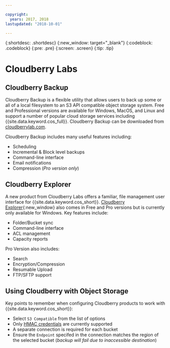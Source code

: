 ```yaml
---

copyright:
  years: 2017, 2018
lastupdated: "2018-10-01"

---
```

{:shortdesc: .shortdesc}
{:new_window: target="_blank"}
{:codeblock: .codeblock}
{:pre: .pre}
{:screen: .screen}
{:tip: .tip}


# Cloudberry Labs

## Cloudberry Backup

Cloudberry Backup is a flexible utility that allows users to back up some or all of a local filesystem to an S3 API compatible object storage system. Free and Professional versions are available for Windows, MacOS, and Linux and support a number of popular cloud storage services including {{site.data.keyword.cos_full}}.  Cloudberry Backup can be downloaded from [cloudberrylab.com](http://www.cloudberrylab.com/).

Cloudberry Backup includes many useful features including:

* Scheduling
* Incremental & Block level backups
* Command-line interface
* Email notifications
* Compression (*Pro version only*)

## Cloudberry Explorer

A new product from Cloudberry Labs offers a familiar, file management user interface for {{site.data.keyword.cos_short}}.  [Cloudberry Explorer](https://www.cloudberrylab.com/explorer.aspx){:new_window} also comes in Free and Pro versions but is currently only available for Windows.  Key features include:

* Folder/Bucket sync
* Command-line interface
* ACL management
* Capacity reports

Pro Version also includes:
* Search 
* Encryption/Compression
* Resumable Upload
* FTP/SFTP support

## Using Cloudberry with Object Storage

Key points to remember when configuring Cloudberry products to work with {{site.data.keyword.cos_short}}:

* Select `S3 Compatible` from the list of options
* Only [HMAC credentials](/docs/services/cloud-object-storage/hmac/credentials.html#using-hmac-credentials) are currently supported
* A separate connection is required for each bucket
* Ensure the `Endpoint` specifed in the connection matches the region of the selected bucket (*backup will fail due to inaccessible destination*)
